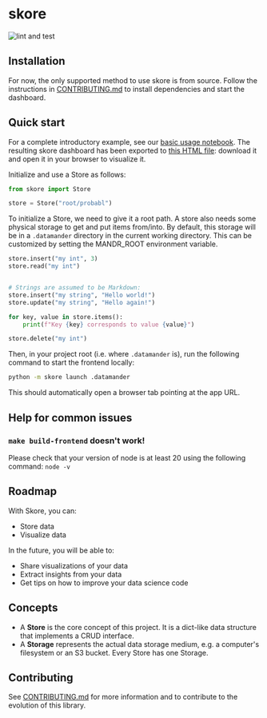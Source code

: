 # skore

![lint and test](https://github.com/probabl-ai/skore/actions/workflows/lint-and-test.yml/badge.svg)

## Installation

For now, the only supported method to use skore is from source.
Follow the instructions in [CONTRIBUTING.md](/CONTRIBUTING.md#quick-start) to install dependencies and start the dashboard.

## Quick start

For a complete introductory example, see our [basic usage notebook](/notebooks/basic_usage.ipynb). The resulting skore dashboard has been exported to [this HTML file](https://gist.github.com/augustebaum/6b21dbd7f7d5a584fbf2c1956692574e): download it and open it in your browser to visualize it.

Initialize and use a Store as follows:
```python
from skore import Store

store = Store("root/probabl")
```

To initialize a Store, we need to give it a root path.
A store also needs some physical storage to get and put items from/into. By default, this storage will be in a `.datamander` directory in the current working directory. This can be customized by setting the MANDR_ROOT environment variable.

```python
store.insert("my int", 3)
store.read("my int")


# Strings are assumed to be Markdown:
store.insert("my string", "Hello world!")
store.update("my string", "Hello again!")

for key, value in store.items():
    print(f"Key {key} corresponds to value {value}")

store.delete("my int")
```

Then, in your project root (i.e. where `.datamander` is), run the following command to start the frontend locally:
```sh
python -m skore launch .datamander
```
This should automatically open a browser tab pointing at the app URL.

## Help for common issues


### `make build-frontend` doesn't work!

Please check that your version of node is at least 20 using the following command: `node -v`

## Roadmap


With Skore, you can:
- Store data
- Visualize data

In the future, you will be able to:
- Share visualizations of your data
- Extract insights from your data
- Get tips on how to improve your data science code

## Concepts

- A **Store** is the core concept of this project. It is a dict-like data structure that implements a CRUD interface.
- A **Storage** represents the actual data storage medium, e.g. a computer's filesystem or an S3 bucket. Every Store has one Storage.

## Contributing

See [CONTRIBUTING.md](CONTRIBUTING.md) for more information and to contribute to the evolution of this library.
